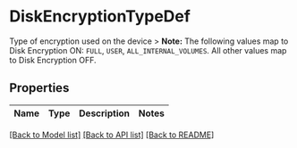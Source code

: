 # DiskEncryptionTypeDef

Type of encryption used on the device > **Note:** The following values map to Disk Encryption ON: `FULL`, `USER`, `ALL_INTERNAL_VOLUMES`. All other values map to Disk Encryption OFF.

## Properties

Name | Type | Description | Notes
------------ | ------------- | ------------- | -------------

[[Back to Model list]](../README.md#documentation-for-models) [[Back to API list]](../README.md#documentation-for-api-endpoints) [[Back to README]](../README.md)


